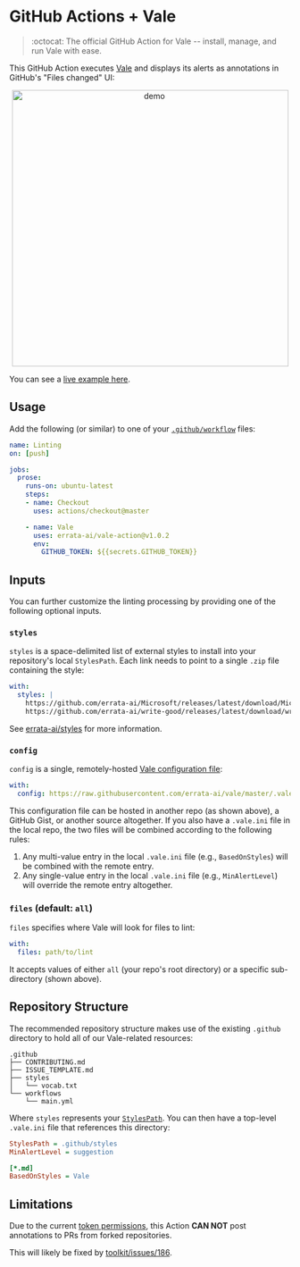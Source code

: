 # GitHub Actions + Vale

> :octocat: The official GitHub Action for Vale -- install, manage, and run Vale with ease.

This GitHub Action executes [Vale](https://github.com/errata-ai/vale) and displays its alerts as annotations in GitHub's "Files changed" UI:

<p align="center">
  <img width="495" alt="demo" src="https://user-images.githubusercontent.com/8785025/67726924-bf3e6180-f9a4-11e9-9c32-2233756731b9.png">
</p>

You can see a [live example here](https://github.com/errata-ai/vale-action/pull/1/commits/2e3b1e76e3b6412ea9577701218aba19470f87bb).

## Usage

Add the following (or similar) to one of your [`.github/workflow`](https://help.github.com/en/github/automating-your-workflow-with-github-actions/configuring-a-workflow) files:

```yaml
name: Linting
on: [push]

jobs:
  prose:
    runs-on: ubuntu-latest
    steps:
    - name: Checkout
      uses: actions/checkout@master

    - name: Vale
      uses: errata-ai/vale-action@v1.0.2
      env:
        GITHUB_TOKEN: ${{secrets.GITHUB_TOKEN}}
```

## Inputs

You can further customize the linting processing by providing one of the following optional inputs.

### `styles`

`styles` is a space-delimited list of external styles to install into your repository's local `StylesPath`. Each link needs to point to a single `.zip` file containing the style:

```yaml
with:
  styles: |
    https://github.com/errata-ai/Microsoft/releases/latest/download/Microsoft.zip
    https://github.com/errata-ai/write-good/releases/latest/download/write-good.zip
```

See [errata-ai/styles](https://github.com/errata-ai/styles) for more information.

### `config`

`config` is a single, remotely-hosted [Vale configuration file](https://errata-ai.github.io/vale/config/):

```yaml
with:
  config: https://raw.githubusercontent.com/errata-ai/vale/master/.vale.ini
```

This configuration file can be hosted in another repo (as shown above), a GitHub Gist, or another source altogether. If you also have a `.vale.ini` file in the local repo, the two files will be combined according to the following rules:

1. Any multi-value entry in the local `.vale.ini` file (e.g., `BasedOnStyles`) will be combined with the remote entry.
2. Any single-value entry in the local `.vale.ini` file (e.g., `MinAlertLevel`) will override the remote entry altogether.

### `files` (default: `all`)

`files` specifies where Vale will look for files to lint:

```yaml
with:
  files: path/to/lint
```

It accepts values of either `all` (your repo's root directory) or a specific sub-directory (shown above).

## Repository Structure

The recommended repository structure makes use of the existing `.github` directory to hold all of our Vale-related resources:

```text
.github
├── CONTRIBUTING.md
├── ISSUE_TEMPLATE.md
├── styles
│   └── vocab.txt
└── workflows
    └── main.yml
```

Where `styles` represents your [`StylesPath`](https://errata-ai.github.io/vale/styles/). You can then have a top-level `.vale.ini` file that references this directory:

```ini
StylesPath = .github/styles
MinAlertLevel = suggestion

[*.md]
BasedOnStyles = Vale
```

## Limitations

Due to the current [token permissions](https://help.github.com/en/articles/virtual-environments-for-github-actions#token-permissions),
this Action **CAN NOT** post annotations to PRs from forked repositories.

This will likely be fixed by [toolkit/issues/186](https://github.com/actions/toolkit/issues/186).
